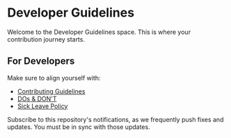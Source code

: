 # Developer Guidelines
Welcome to the Developer Guidelines space.
This is where your contribution journey starts.

## For Developers

Make sure to align yourself with:
- [Contributing Guidelines](./.github/CONTRIBUTING.md)
- [DOs & DON'T](.github/DONTS.md)
- [Sick Leave Policy](./.github/LEAVE_POLICY.md)

Subscribe to this repository's notifications, as we frequently push fixes and updates. You must be in sync with those updates.

